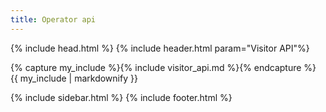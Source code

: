 ```yaml
---
title: Operator api
---
```


{% include head.html %}
{% include header.html param="Visitor API"%}

{% capture my_include %}{% include visitor_api.md %}{% endcapture %}
{{ my_include | markdownify }}

{% include sidebar.html %}
{% include footer.html %}
